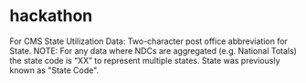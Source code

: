 # hackathon
For CMS State Utilization Data: Two-character post office abbreviation for State. NOTE: For any data where NDCs are aggregated (e.g. National Totals) the state code is “XX” to represent multiple states. State was previously known as "State Code".
